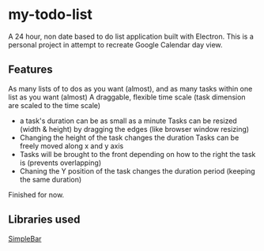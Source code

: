# my-todo-list
A 24 hour, non date based to do list application built with Electron.
This is a personal project in attempt to recreate Google Calendar day view. 

## Features
As many lists of to dos as you want (almost), and as many tasks within one list as you want (almost) 
A draggable, flexible time scale (task dimension are scaled to the time scale)
 * a task's duration can be as small as a minute
Tasks can be resized (width & height) by dragging the edges (like browser window resizing)
 * Changing the height of the task changes the duration
Tasks can be freely moved along x and y axis
 * Tasks will be brought to the front depending on how to the right the task is (prevents overlapping)
 * Chaning the Y position of the task changes the duration period (keeping the same duration)
 


Finished for now.

## Libraries used
[SimpleBar](https://github.com/Grsmto/simplebar)
